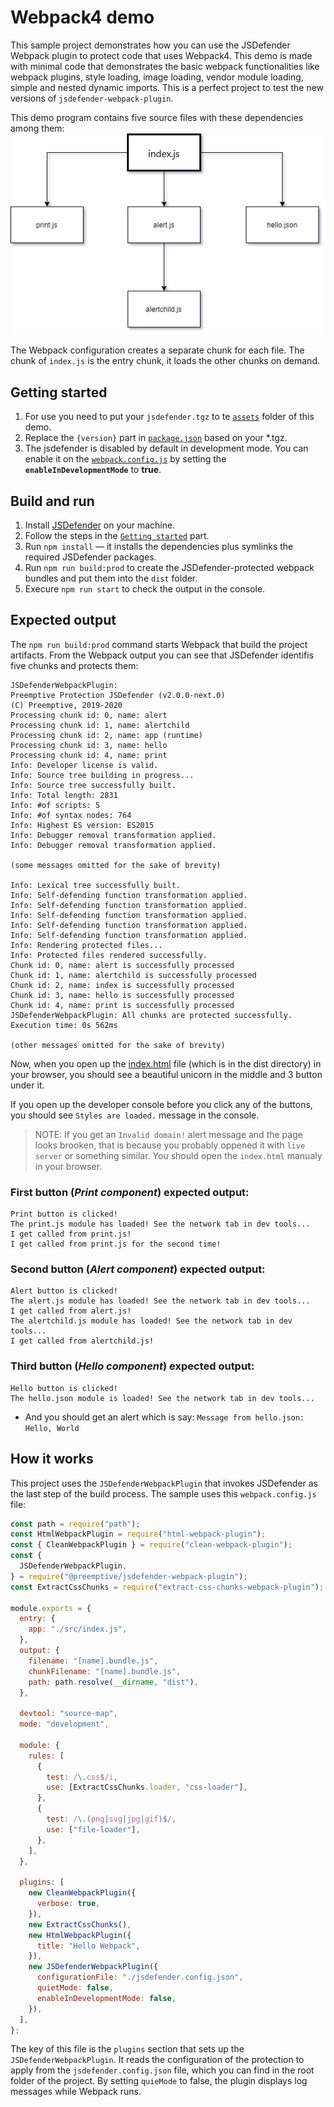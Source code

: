 # Webpack4 demo

This sample project demonstrates how you can use the JSDefender Webpack plugin to protect code that uses Webpack4. This demo is made with minimal code that demonstrates the basic webpack functionalities like webpack plugins, style loading, image loading, vendor module loading, simple and nested dynamic imports. This is a perfect project to test the new versions of `jsdefender-webpack-plugin`.

This demo program contains five source files with these dependencies among them:
![image](loadingorder.png)

The Webpack configuration creates a separate chunk for each file. The chunk of `index.js` is the entry chunk, it loads the other chunks on demand.

## Getting started

1. For use you need to put your `jsdefender.tgz` to te [`assets`](./assets/) folder of this demo.
1. Replace the `{version}` part in [`package.json`](./package.json) based on your \*.tgz.
1. The jsdefender is disabled by default in development mode. You can enable it on the [`webpack.config.js`](./webpack.config.js) by setting the **`enableInDevelopmentMode`** to **true**.

## Build and run

1. Install [JSDefender](https://www.preemptive.com/products/jsdefender/downloads) on your machine.
1. Follow the steps in the [`Getting started`](#getting-started) part.
1. Run `npm install` &mdash; it installs the dependencies plus symlinks the required JSDefender packages.
1. Run `npm run build:prod` to create the JSDefender-protected webpack bundles and put them into the `dist` folder.
1. Execure `npm run start` to check the output in the console.

## Expected output

The `npm run build:prod` command starts Webpack that build the project artifacts. From the Webpack output you can see that JSDefender identifis five chunks and protects them:

```
JSDefenderWebpackPlugin:
Preemptive Protection JSDefender (v2.0.0-next.0)
(C) Preemptive, 2019-2020
Processing chunk id: 0, name: alert
Processing chunk id: 1, name: alertchild
Processing chunk id: 2, name: app (runtime)
Processing chunk id: 3, name: hello
Processing chunk id: 4, name: print
Info: Developer license is valid.
Info: Source tree building in progress...
Info: Source tree successfully built.
Info: Total length: 2831
Info: #of scripts: 5
Info: #of syntax nodes: 764
Info: Highest ES version: ES2015
Info: Debugger removal transformation applied.
Info: Debugger removal transformation applied.

(some messages omitted for the sake of brevity)

Info: Lexical tree successfully built.
Info: Self-defending function transformation applied.
Info: Self-defending function transformation applied.
Info: Self-defending function transformation applied.
Info: Self-defending function transformation applied.
Info: Self-defending function transformation applied.
Info: Rendering protected files...
Info: Protected files rendered successfully.
Chunk id: 0, name: alert is successfully processed
Chunk id: 1, name: alertchild is successfully processed
Chunk id: 2, name: index is successfully processed
Chunk id: 3, name: hello is successfully processed
Chunk id: 4, name: print is successfully processed
JSDefenderWebpackPlugin: All chunks are protected successfully.
Execution time: 0s 562ms

(other messages omitted for the sake of brevity)
```

Now, when you open up the [index.html](dist/index.html) file (which is in the dist directory) in your browser, you should see a beautiful unicorn in the middle and 3 button under it.

If you open up the developer console before you click any of the buttons, you should see `Styles are loaded.` message in the console.

> NOTE: If you get an `Invalid domain!` alert message and the page looks brooken, that is because you probably oppened it with `live server` or something similar. You should open the `index.html` manualy in your browser.

### First button (_Print component_) expected output:

```
Print button is clicked!
The print.js module has loaded! See the network tab in dev tools...
I get called from print.js!
I get called from print.js for the second time!
```

### Second button (_Alert component_) expected output:

```
Alert button is clicked!
The alert.js module has loaded! See the network tab in dev tools...
I get called from alert.js!
The alertchild.js module has loaded! See the network tab in dev tools...
I get called from alertchild.js!
```

### Third button (_Hello component_) expected output:

```
Hello button is clicked!
The hello.json module is loaded! See the network tab in dev tools...
```

- And you should get an alert which is say: `Message from hello.json: Hello, World`

## How it works

This project uses the `JSDefenderWebpackPlugin` that invokes JSDefender as the last step of the build process. The sample uses this `webpack.config.js` file:

```javascript
const path = require("path");
const HtmlWebpackPlugin = require("html-webpack-plugin");
const { CleanWebpackPlugin } = require("clean-webpack-plugin");
const {
  JSDefenderWebpackPlugin,
} = require("@preemptive/jsdefender-webpack-plugin");
const ExtractCssChunks = require("extract-css-chunks-webpack-plugin");

module.exports = {
  entry: {
    app: "./src/index.js",
  },
  output: {
    filename: "[name].bundle.js",
    chunkFilename: "[name].bundle.js",
    path: path.resolve(__dirname, "dist"),
  },

  devtool: "source-map",
  mode: "development",

  module: {
    rules: [
      {
        test: /\.css$/i,
        use: [ExtractCssChunks.loader, "css-loader"],
      },
      {
        test: /\.(png|svg|jpg|gif)$/,
        use: ["file-loader"],
      },
    ],
  },

  plugins: [
    new CleanWebpackPlugin({
      verbose: true,
    }),
    new ExtractCssChunks(),
    new HtmlWebpackPlugin({
      title: "Hello Webpack",
    }),
    new JSDefenderWebpackPlugin({
      configurationFile: "./jsdefender.config.json",
      quietMode: false,
      enableInDevelopmentMode: false,
    }),
  ],
};
```

The key of this file is the `plugins` section that sets up the `JSDefenderWebpackPlugin`. It reads the configuration of the protection to apply from the `jsdefender.config.json` file, which you can find in the root folder of the project. By setting `quieMode` to false, the plugin displays log messages while Webpack runs.
